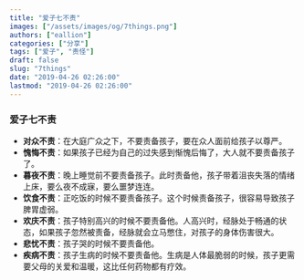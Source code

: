 ```yaml
---
title: "爱子七不责"
images: ["/assets/images/og/7things.png"]
authors: ["eallion"]
categories: ["分享"]
tags: ["爱子", "责怪"]
draft: false
slug: "7things"
date: "2019-04-26 02:26:00"
lastmod: "2019-04-26 02:26:00"
---
```


### 爱子七不责

- **对众不责**：在大庭广众之下，不要责备孩子，要在众人面前给孩子以尊严。
- **愧悔不责**：如果孩子已经为自己的过失感到惭愧后悔了，大人就不要责备孩子了。
- **暮夜不责**：晚上睡觉前不要责备孩子。此时责备他，孩子带着沮丧失落的情绪上床，要么夜不成寐，要么噩梦连连。
- **饮食不责**：正吃饭的时候不要责备孩子。这个时候责备孩子，很容易导致孩子脾胃虚弱。
- **欢庆不责**：孩子特别高兴的时候不要责备他。人高兴时，经脉处于畅通的状态，如果孩子忽然被责备，经脉就会立马憋住，对孩子的身体伤害很大。
- **悲忧不责**：孩子哭的时候不要责备他。
- **疾病不责**：孩子生病的时候不要责备他。生病是人体最脆弱的时候，孩子更需要父母的关爱和温暖，这比任何药物都有疗效。
